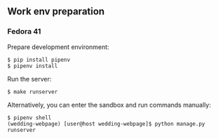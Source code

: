## Work env preparation

### Fedora 41

Prepare development environment:

    $ pip install pipenv
    $ pipenv install

Run the server:

    $ make runserver

Alternatively, you can enter the sandbox and run commands manually:

    $ pipenv shell
    (wedding-webpage) [user@host wedding-webpage]$ python manage.py runserver

